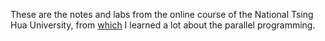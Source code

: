 
These are the notes and labs from the online course of the National Tsing Hua University, from [which](http://ocw.nthu.edu.tw/ocw/index.php?page=course&cid=231&) I learned a lot about the parallel programming.